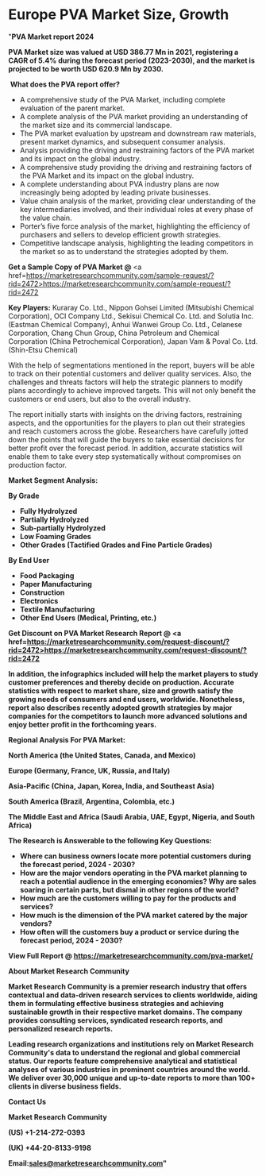 # Europe PVA Market Size, Growth
"<strong>PVA Market report 2024</strong>

<strong>PVA Market size was valued at USD 386.77 Mn in 2021, registering a CAGR of 5.4% during the forecast period (2023-2030), and the market is projected to be worth USD 620.9 Mn by 2030.</strong>

 <strong><b>What does the PVA report offer?</b></strong>
<ul>
  <li>A comprehensive study of the PVA Market, including complete evaluation of the parent market.</li>
  <li>A complete analysis of the PVA market providing an understanding of the market size and its commercial landscape.</li>
  <li>The PVA market evaluation by upstream and downstream raw materials, present market dynamics, and subsequent consumer analysis.</li>
  <li>Analysis providing the driving and restraining factors of the PVA market and its impact on the global industry.</li>
  <li>A comprehensive study providing the driving and restraining factors of the PVA Market and its impact on the global industry.</li>
  <li>A complete understanding about PVA industry plans are now increasingly being adopted by leading private businesses.</li>
  <li>Value chain analysis of the market, providing clear understanding of the key intermediaries involved, and their individual roles at every phase of the value chain.</li>
  <li>Porter’s five force analysis of the market, highlighting the efficiency of purchasers and sellers to develop efficient growth strategies.</li>
  <li>Competitive landscape analysis, highlighting the leading competitors in the market so as to understand the strategies adopted by them.</li>
</ul>

<strong>Get a Sample Copy of PVA Market @ </strong><a href=https://marketresearchcommunity.com/sample-request/?rid=2472><u>https://marketresearchcommunity.com/sample-request/?rid=2472</u></a>

<strong>Key Players:</strong> 
Kuraray Co. Ltd., Nippon Gohsei Limited (Mitsubishi Chemical Corporation), OCI Company Ltd., Sekisui Chemical Co. Ltd. and Solutia Inc. (Eastman Chemical Company), Anhui Wanwei Group Co. Ltd., Celanese Corporation, Chang Chun Group, China Petroleum and Chemical Corporation (China Petrochemical Corporation), Japan Vam &amp; Poval Co. Ltd. (Shin-Etsu Chemical)

With the help of segmentations mentioned in the report, buyers will be able to track on their potential customers and deliver quality services. Also, the challenges and threats factors will help the strategic planners to modify plans accordingly to achieve improved targets. This will not only benefit the customers or end users, but also to the overall industry.

The report initially starts with insights on the driving factors, restraining aspects, and the opportunities for the players to plan out their strategies and reach customers across the globe. Researchers have carefully jotted down the points that will guide the buyers to take essential decisions for better profit over the forecast period. In addition, accurate statistics will enable them to take every step systematically without compromises on production factor.

<strong>Market Segment Analysis:</strong>


<strong><strong>By Grade</strong></h4>
<ul>
 	<li>Fully Hydrolyzed</li>
 	<li>Partially Hydrolyzed</li>
 	<li>Sub-partially Hydrolyzed</li>
 	<li>Low Foaming Grades</li>
 	<li>Other Grades (Tactified Grades and Fine Particle Grades)</li>
</ul>
<strong><strong>By End User</strong></h4>
<ul>
 	<li>Food Packaging</li>
 	<li>Paper Manufacturing</li>
 	<li>Construction</li>
 	<li>Electronics</li>
 	<li>Textile Manufacturing</li>
 	<li>Other End Users (Medical, Printing, etc.)</li>
</ul>

<strong>Get Discount on PVA Market Research Report @ </b></strong><a href=https://marketresearchcommunity.com/request-discount/?rid=2472><u>https://marketresearchcommunity.com/request-discount/?rid=2472</u></a>

In addition, the infographics included will help the market players to study customer preferences and thereby decide on production. Accurate statistics with respect to market share, size and growth satisfy the growing needs of consumers and end users, worldwide. Nonetheless, report also describes recently adopted growth strategies by major companies for the competitors to launch more advanced solutions and enjoy better profit in the forthcoming years.

<strong>Regional Analysis For PVA Market:</strong>

<strong>North America</strong> (the United States, Canada, and Mexico)

<strong>Europe</strong> (Germany, France, UK, Russia, and Italy)

<strong>Asia-Pacific</strong> (China, Japan, Korea, India, and Southeast Asia)

<strong>South America</strong> (Brazil, Argentina, Colombia, etc.)

<strong>The Middle East and Africa</strong> (Saudi Arabia, UAE, Egypt, Nigeria, and South Africa)

<strong>The Research is Answerable to the following Key Questions:</strong>
<ul>
 	<li>Where can business owners locate more potential customers during the forecast period, 2024 - 2030?</li>
 	<li>How are the major vendors operating in the PVA market planning to reach a potential audience in the emerging economies? Why are sales soaring in certain parts, but dismal in other regions of the world?</li>
 	<li>How much are the customers willing to pay for the products and services?</li>
 	<li>How much is the dimension of the PVA market catered by the major vendors?</li>
 	<li>How often will the customers buy a product or service during the forecast period, 2024 - 2030?</li>
</ul>

<strong>View Full Report @</strong> <a href=https://marketresearchcommunity.com/pva-market/>https://marketresearchcommunity.com/pva-market/</a>

<strong>About Market Research Community</strong>

Market Research Community is a premier research industry that offers contextual and data-driven research services to clients worldwide, aiding them in formulating effective business strategies and achieving sustainable growth in their respective market domains. The company provides consulting services, syndicated research reports, and personalized research reports.

Leading research organizations and institutions rely on Market Research Community's data to understand the regional and global commercial status. Our reports feature comprehensive analytical and statistical analyses of various industries in prominent countries around the world. We deliver over 30,000 unique and up-to-date reports to more than 100+ clients in diverse business fields.

<strong>Contact Us</strong>

<strong>Market Research Community</strong>

(US) +1-214-272-0393

(UK) +44-20-8133-9198

<strong>Email:</strong>sales@marketresearchcommunity.com"
